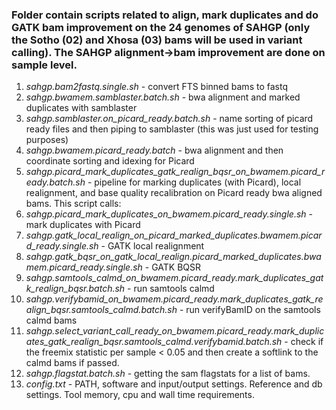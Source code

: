 ### Folder contain scripts related to align, mark duplicates and do GATK bam improvement on the 24 genomes of SAHGP (only the Sotho (02) and Xhosa (03) bams will be used in variant calling). The SAHGP alignment->bam improvement are done on sample level.
1. *sahgp.bam2fastq.single.sh* - convert FTS binned bams to fastq
2. *sahgp.bwamem.samblaster.batch.sh* - bwa alignment and marked duplicates with samblaster 
3. *sahgp.samblaster.on_picard_ready.batch.sh* - name sorting of picard ready files and then piping to samblaster (this was just used for testing purposes) 
4. *sahgp.bwamem.picard_ready.batch* - bwa alignment and then coordinate sorting and idexing for Picard
5. *sahgp.picard_mark_duplicates_gatk_realign_bqsr_on_bwamem.picard_ready.batch.sh* - pipeline for marking duplicates (with Picard), local realignment, and base quality recalibration on Picard ready bwa aligned bams. This script calls:
  1. *sahgp.picard_mark_duplicates_on_bwamem.picard_ready.single.sh* - mark duplicates with Picard
  2. *sahgp.gatk_local_realign_on_picard_marked_duplicates.bwamem.picard_ready.single.sh* - GATK local realignment
  3. *sahgp.gatk_bqsr_on_gatk_local_realign.picard_marked_duplicates.bwamem.picard_ready.single.sh* - GATK BQSR
6. *sahgp.samtools_calmd_on_bwamem.picard_ready.mark_duplicates_gatk_realign_bqsr.batch.sh*  - run samtools calmd
7. *sahgp.verifybamid_on_bwamem.picard_ready.mark_duplicates_gatk_realign_bqsr.samtools_calmd.batch.sh* - run verifyBamID on the samtools calmd bams
8. *sahgp.select_variant_call_ready_on_bwamem.picard_ready.mark_duplicates_gatk_realign_bqsr.samtools_calmd.verifybamid.batch.sh* - check if the freemix statistic per sample < 0.05 and then create a softlink to the calmd bams if passed.
8. *sahgp.flagstat.batch.sh* - getting the sam flagstats for a list of bams. 
9. *config.txt* - PATH, software and input/output settings. Reference and db settings. Tool memory, cpu and wall time requirements.





